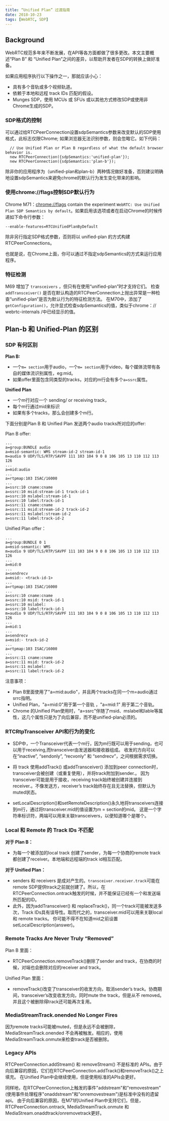 ```yaml
---
title: “Unified Plan” 过渡指南
date: 2018-10-23
tags: [WebRTC, SDP] 
---
```


## Background

WebRTC规范多年来不断发展，在API等各方面都做了很多更改。本文主要概述“Plan B” 和 “Unified Plan”之间的差异，以帮助开发者在SDP的转换上做好准备。

如果应用程序执行以下操作之一，那就应该小心：

- 具有多个音轨或多个视频轨道。
- 依赖于本地和远程 track IDs 匹配的假设。
- Munges SDP，使用 MCUs 或 SFUs 或以其他方式修改SDP或使用非Chrome生成的SDP。


### SDP格式的控制

可以通过给RTCPeerConnection设置sdpSemantics参数来改变默认的SDP使用格式，此标志仅限Chrome; 如果浏览器无法识别参数，则会忽略它。如下代码：

      // Use Unified Plan or Plan B regardless of what the default browser behavior is.
      new RTCPeerConnection({sdpSemantics:'unified-plan'});
      new RTCPeerConnection({sdpSemantics:'plan-b'});

<!--more-->

除非你的应用程序为（unified-plan和plan-b）两种情况做好准备，否则建议明确地设置sdpSemantics来避免chrome的默认行为发生变化带来的影响。

### 使用chrome://flags控制SDP默认行为

Chrome M71：[chrome://flags](chrome://flags/) contain the experiment `WebRTC: Use Unified Plan SDP Semantics by default`。如果启用该选项或者在启动Chrome的时候传递如下命令行参数：

    --enable-features=RTCUnifiedPlanByDefault

除非另行指定SDP格式参数，否则将以 unified-plan 的方式构建RTCPeerConnections。

也就是说，在Chrome上面，你可以通过不指定sdpSemantics的方式来运行应用程序。

### 特征检测

M69 增加了 `transceivers` ，但只有在使用“unified-plan”时才支持它们。
检查`addTransceiver()` 是否在默认构造的RTCPeerConnection上抛出异常是一种检查“unified-plan”是否为默认行为的特征检测方法。 
在M70中，添加了`getConfiguration()`，允许显式检查sdpSemantics的值，类似于chrome：// webrtc-internals /中已经显示的值。 


## Plan-b 和 Unified-Plan 的区别

### SDP 有何区别

**Plan B:**

- 一个`m= section`用于audio，一个`m= section`用于video，每个媒体流带有各自的媒体流识别属性，eg:mid。
- 如果offer里面包含同类型的tracks，对应的m行会有多个`a=ssrc`属性。

**Unified Plan**

- 一个m行对应一个 sending/ or receiving track，
- 每个m行通过mid来标识
- 如果有多个tracks，那么会创建多个m行。

下面分别是Plan B 和 Unified Plan 发送两个audio tracks所对应的offer:

Plan B offer:

    ...
    a=group:BUNDLE audio
    a=msid-semantic: WMS stream-id-2 stream-id-1
    m=audio 9 UDP/TLS/RTP/SAVPF 111 103 104 9 0 8 106 105 13 110 112 113 126
    ...
    a=mid:audio
    ...
    a=rtpmap:103 ISAC/16000
    ...
    a=ssrc:10 cname:cname
    a=ssrc:10 msid:stream-id-1 track-id-1
    a=ssrc:10 mslabel:stream-id-1
    a=ssrc:10 label:track-id-1
    a=ssrc:11 cname:cname
    a=ssrc:11 msid:stream-id-2 track-id-2
    a=ssrc:11 mslabel:stream-id-2
    a=ssrc:11 label:track-id-2

Unified Plan offer：
    
    ...
    a=group:BUNDLE 0 1
    a=msid-semantic: WMS
    m=audio 9 UDP/TLS/RTP/SAVPF 111 103 104 9 0 8 106 105 13 110 112 113 126
    ...
    a=mid:0
    ...
    a=sendrecv
    a=msid:- <track-id-1>
    ...
    a=rtpmap:103 ISAC/16000
    ...
    a=ssrc:10 cname:cname
    a=ssrc:10 msid: track-id-1
    a=ssrc:10 mslabel:
    a=ssrc:10 label:track-id-1
    m=audio 9 UDP/TLS/RTP/SAVPF 111 103 104 9 0 8 106 105 13 110 112 113 126
    ...
    a=mid:1
    ...
    a=sendrecv
    a=msid:- track-id-2
    ...
    a=rtpmap:103 ISAC/16000
    ...
    a=ssrc:11 cname:cname
    a=ssrc:11 msid: track-id-2
    a=ssrc:11 mslabel:
    a=ssrc:11 label:track-id-2

注意事项：

- Plan B里面使用了"a=mid:audio"，并且两个tracks在同一个m=audio通过srrc指明。
- Unified Plan，"a=mid:0"用于第一个音轨 ，"a=mid:1" 用于第二个音轨。
- Chrome 的Unified Plan使用时，"a=ssrc"伴随了msid、mslabel和lable等属性，这几个属性只是为了向后兼容，而不是unified-plan必须的。
    
    
### RTCRtpTransceiver API和行为的变化
    
- SDP中，一个Transceiver代表一个m行，因为m行既可以用于sending，也可以用于receiving,而transceiver由发送器和接收器组成。
  收发的方向可以在“inactive”, “sendonly”, “recvonly” 和 “sendrecv”，之间根据需求切换。


- 将 track 使用addTrack() 或addTransceiver() 添加到peer connection时，transceiver会被创建（或重复使用），并将track附加到sender.。
因为transceiver可能是用于接收，receiving track始终被创建并连接到receiver.。不像发送方，receiver’s track始终存在且无法替换，但默认为muted状态。

- setLocalDescription()和setRemoteDescription()永久地将transceivers连接到m行，通过将transceiver.mid的值设置为m = section的mid。
这是一个字符串标识符，两端可以用来关联transceivers，以便知道哪个是哪个。


### Local 和 Remote 的 Track IDs 不匹配

**对于 Plan B：**

- 为每一个被添加的local track 创建了sender，为每一个协商的remote track 都创建了receiver。本地端和远程端的track id相互匹配。

**对于 Unified Plan：**

- senders 和 receivers 是成对产生的。`transceiver.receiver.track`可能在remote SDP提供track之前就创建了。所以，在RTCPeerConnection.ontrack触发的时候，并不能保证已经有一个和发送端所匹配的ID。
- 此外，因为addTransceiver() 和 replaceTrack()，同一个track可能被发送多次，Track IDs具有误导性。取而代之的，transceiver.mid可以用来关联local 和 remote tracks。
    你可能不得不在知道mid之前设置setLocalDescription(answer)。
    
    
    
### Remote Tracks Are Never Truly “Removed”

Plan B 里面：

- RTCPeerConnection.removeTrack()删除了sender and track，在协商的时候，对端也会删除对应的receiver and track。

Unified Plan 里面：

- removeTrack()改变了transceiver的收发方向，取消sender’s track。协商期间，transceiver’s改变收发方向，同时mute the track，但是从不 removed。并且这个被删除得track还可能再次复用。

### MediaStreamTrack.onended No Longer Fires

因为remote tracks可能被muted，但是永远不会被删除，MediaStreamTrack.onended 不会再被触发。相应的，使用 MediaStreamTrack.onmute来检查track是否被删除。


### Legacy APIs

RTCPeerConnection.addStream() 和 removeStream() 不是标准的 APIs。由于向后兼容的原因，它们在RTCPeerConnection.addTrack()和removeTrack()之上填充。
在Unified Plan中会继续使用，但是使用标准的APIs会更好。

同样地，在RTCPeerConnection上触发的事件"addstream"和"removestream"(使用事件处理程序"onaddstream"和"onremovestream")是标准中没有的遗留api。
由于向后兼容的原因，在M71的Unified Plan中支持它们，但是，RTCPeerConnection.ontrack, MediaStreamTrack.onmute 和 MediaStream.onaddtrack/onremovetrack更好。







